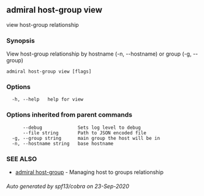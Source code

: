 ## admiral host-group view

view host-group relationship

### Synopsis

View host-group relationship by hostname (-n, --hostname) or group (-g, --group)

```
admiral host-group view [flags]
```

### Options

```
  -h, --help   help for view
```

### Options inherited from parent commands

```
      --debug             Sets log level to debug
      --file string       Path to JSON encoded file
  -g, --group string      main group the host will be in
  -n, --hostname string   base hostname
```

### SEE ALSO

* [admiral host-group](admiral_host-group.md)	 - Managing host to groups relationship

###### Auto generated by spf13/cobra on 23-Sep-2020
